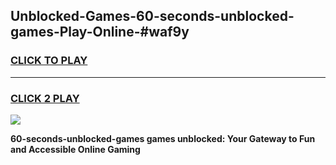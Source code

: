 
## Unblocked-Games-60-seconds-unblocked-games-Play-Online-#waf9y
<h3>
<a href="https://premium.freeplayer.one?title=60-seconds-unblocked-games&ref=27F">CLICK TO PLAY</a></h3>
<hr>

<h3>
<a href="https://premium.freeplayer.one?title=60-seconds-unblocked-games&ref=27F">CLICK 2 PLAY</a>
  
</h3>

<a href="https://premium.freeplayer.one?title=60-seconds-unblocked-games&ref=27F"><img src="https://clearcache.store/games.png"></a>


**60-seconds-unblocked-games games unblocked: Your Gateway to Fun and Accessible Online Gaming**
